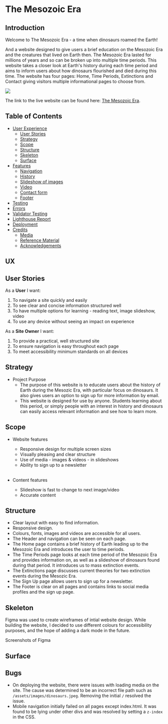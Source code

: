 # The Mesozoic Era

## Introduction

Welcome to The Mesozoic Era - a time when dinosaurs roamed the Earth!

And a website designed to give users a brief education on the Mesozoic Era and the creatures that lived on Earth then. The Mesozoic Era lasted for millions of years and so can be broken up into multiple time periods. This website takes a closer look at Earth's history during each time period and aims to inform users about how dinosaurs flourished and died during this time. The website has four pages: Home, Time Periods, Extinctions and Contact giving visitors multiple informational pages to choose from.

![](https://roybin0.github.io/the-mesozoic-era/assets/images/amiresponsive-mesozoic.png)

The link to the live website can be found here: [The Mesozoic Era](https://roybin0.github.io/the-mesozoic-era/index.html).

## Table of Contents

* [User Experience](#ux)
    * [User Stories](#user-stories)
    * [Strategy](#strategy)
    * [Scope](#scope)
    * [Structure](#structure)
    * [Skeleton](#skeleton)
    * [Surface](#surface)
* [Features]()
    * [Navigation]()
    * [History]()
    * [Slideshow of images]()
    * [Video]()
    * [Contact form]()
    * [Footer]()
* [Testing]()
* [Errors]()
* [Validator Testing]()
* [Lighthouse Report]()
* [Deployment]()
* [Credits]()
    * [Media]()
    * [Reference Material]()
    * [Acknowledgements]()
   

## UX

## User Stories

As a <strong>User</strong> I want:

1. To navigate a site quickly and easily
2. To see clear and concise information structured well
3. To have multiple options for learning - reading text, image slideshow, video
4. To use any device without seeing an impact on experience

As a <strong>Site Owner</strong> I want:

1. To provide a practical, well structured site
2. To ensure navigation is easy throughout each page
3. To meet accessibility minimum standards on all devices

## Strategy

* Project Purpose
    * The purpose of this website is to educate users about the history of Earth during the Mesozic Era, with particular focus on dinosaurs. It also gives users an option to sign up for more information by email.
    * This website is designed for use by anyone. Students learning about this period, or simply people with an interest in history and dinosaurs can easily access relevant information and see how to learn more.
   
## Scope

* Website features
    * Responsive design for multiple screen sizes
    * Visually pleasing and clear structure
    * Use of media - images & videos - in slideshows  
    * Ability to sign up to a newsletter
    
    <br>
   
* Content features
    * Slideshow is fast to change to next image/video
    * Accurate content
   
## Structure

* Clear layout with easy to find information.
* Responsive design. 
* Colours, fonts, images and videos are accessible for all users.
* The Header and navigation can be seen on each page. 
* The Home page contains a brief history of Earth leading up to the Mesozoic Era and introduces the user to time periods.
* The Time Periods page looks at each time period of the Mesozoic Era and provides information on, as well as a slideshow of dinosaurs found during that period. It introduces us to mass extinction events.
* The Extinctions page discusses current theories for two extinction events during the Mesozic Era.
* The Sign Up page allows users to sign up for a newsletter.
* The Footer is clear on all pages and contains links to social media profiles and the sign up page.

## Skeleton

Figma was used to create wireframes of intial website design. While building the website, I decided to use different colours for accessibility purposes, and the hope of adding a dark mode in the future. 

Screenshots of Figma 

## Surface 


## Bugs 

* On deploying the website, there were issues with loading media on the site. The cause was determined to be an incorrect file path such as `/assets/images/dinosaurs.jpeg`. Removing the initial `/` resolved the issue. 
* Mobile navigation initially failed on all pages except index.html. It was found to be lying under other divs and was resolved by setting a `z-index` in the CSS. 
